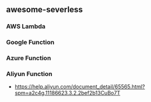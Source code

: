 ## awesome-severless


### AWS Lambda

### Google Function

### Azure Function

### Aliyun Function
- https://help.aliyun.com/document_detail/65565.html?spm=a2c4g.11186623.3.2.2bef2b13CuBo7T 
